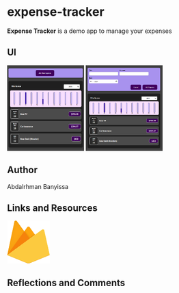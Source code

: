 # expense-tracker

**Expense Tracker** is a demo app to manage your expenses

## UI

<img src="./src/assets/images/ui-1.png" width="180px" height="200px" alt='Landing page'> <img src="./src/assets/images/ui.png" width="180px" height="200px" alt='Landing page - v1'>

## Author

Abdalrhman Banyissa

## Links and Resources

<a href="https://expense-tracker-e3a93.firebaseapp.com/" target="_blank"><img src="./src/assets/images/firebase.svg" width="100px" height="100px" alt='Firebase logo'></a>

## Reflections and Comments
